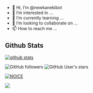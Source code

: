 - 👋 Hi, I’m @newkanekibot
- 👀 I’m interested in ...
- 🌱 I’m currently learning ...
- 💞️ I’m looking to collaborate on ...
- 📫 How to reach me ...

<!---
newkanekibot/newkanekibot is a ✨ special ✨ repository because its `README.md` (this file) appears on your GitHub profile.
You can click the Preview link to take a look at your changes.
--->


## **Github Stats**

[![github stats](https://github-readme-stats.vercel.app/api?username=newkanekibot&show_icons=true&theme=radical)](https://github.com/newkanekibot)

![GitHub followers](https://img.shields.io/github/followers/newkanekibot?color=aqua&label=Followers&style=for-the-badge)
![GitHub User's stars](https://img.shields.io/github/stars/newkanekibot?affiliations=OWNER&color=aqua&style=for-the-badge)

[![NOICE](https://github-readme-stats.vercel.app/api/top-langs/?username=newkanekibot&layout=compact&theme=midnight-purple&hide=Css)](https://github.com/newkanekibot)

![](https://visitor-badge.laobi.icu/badge?page_id=newkanekibot)
